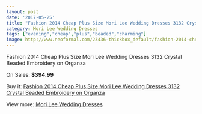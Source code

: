 ```yaml
---
layout: post
date: '2017-05-25'
title: "Fashion 2014 Cheap Plus Size Mori Lee Wedding Dresses 3132 Crystal Beaded Embroidery on Organza"
category: Mori Lee Wedding Dresses
tags: ["evening","cheap","plus","beaded","charming"]
image: http://www.neoformal.com/23436-thickbox_default/fashion-2014-cheap-plus-size-mori-lee-wedding-dresses-3132-crystal-beaded-embroidery-on-organza.jpg
---
```

Fashion 2014 Cheap Plus Size Mori Lee Wedding Dresses 3132 Crystal Beaded Embroidery on Organza

On Sales: **$394.99**
<a href="https://www.neoformal.com/en/mori-lee-wedding-dresses-2014/7862-fashion-2014-cheap-plus-size-mori-lee-wedding-dresses-3132-crystal-beaded-embroidery-on-organza.html"><amp-img layout="responsive" width="600" height="600" src="//www.neoformal.com/23436-thickbox_default/fashion-2014-cheap-plus-size-mori-lee-wedding-dresses-3132-crystal-beaded-embroidery-on-organza.jpg" alt="Fashion 2014 Cheap Plus Size Mori Lee Wedding Dresses 3132 Crystal Beaded Embroidery on Organza 0" /></a>
<a href="https://www.neoformal.com/en/mori-lee-wedding-dresses-2014/7862-fashion-2014-cheap-plus-size-mori-lee-wedding-dresses-3132-crystal-beaded-embroidery-on-organza.html"><amp-img layout="responsive" width="600" height="600" src="//www.neoformal.com/23438-thickbox_default/fashion-2014-cheap-plus-size-mori-lee-wedding-dresses-3132-crystal-beaded-embroidery-on-organza.jpg" alt="Fashion 2014 Cheap Plus Size Mori Lee Wedding Dresses 3132 Crystal Beaded Embroidery on Organza 1" /></a>
<a href="https://www.neoformal.com/en/mori-lee-wedding-dresses-2014/7862-fashion-2014-cheap-plus-size-mori-lee-wedding-dresses-3132-crystal-beaded-embroidery-on-organza.html"><amp-img layout="responsive" width="600" height="600" src="//www.neoformal.com/23437-thickbox_default/fashion-2014-cheap-plus-size-mori-lee-wedding-dresses-3132-crystal-beaded-embroidery-on-organza.jpg" alt="Fashion 2014 Cheap Plus Size Mori Lee Wedding Dresses 3132 Crystal Beaded Embroidery on Organza 2" /></a>

Buy it: [Fashion 2014 Cheap Plus Size Mori Lee Wedding Dresses 3132 Crystal Beaded Embroidery on Organza](https://www.neoformal.com/en/mori-lee-wedding-dresses-2014/7862-fashion-2014-cheap-plus-size-mori-lee-wedding-dresses-3132-crystal-beaded-embroidery-on-organza.html "Fashion 2014 Cheap Plus Size Mori Lee Wedding Dresses 3132 Crystal Beaded Embroidery on Organza")

View more: [Mori Lee Wedding Dresses](https://www.neoformal.com/en/67-mori-lee-wedding-dresses-2014 "Mori Lee Wedding Dresses")